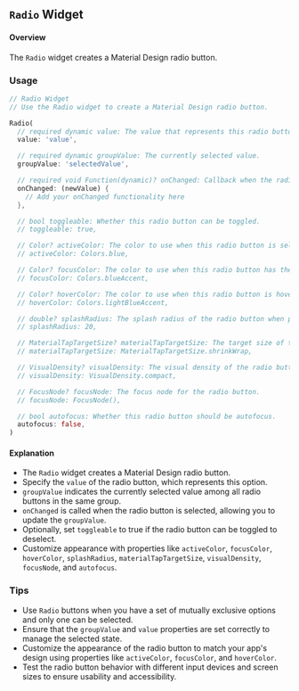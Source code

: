 ## `Radio` Widget

#### Overview
The `Radio` widget creates a Material Design radio button.

### Usage
```dart
// Radio Widget
// Use the Radio widget to create a Material Design radio button.

Radio(
  // required dynamic value: The value that represents this radio button.
  value: 'value',

  // required dynamic groupValue: The currently selected value.
  groupValue: 'selectedValue',

  // required void Function(dynamic)? onChanged: Callback when the radio button is changed.
  onChanged: (newValue) {
    // Add your onChanged functionality here
  },

  // bool toggleable: Whether this radio button can be toggled.
  // toggleable: true,

  // Color? activeColor: The color to use when this radio button is selected.
  // activeColor: Colors.blue,

  // Color? focusColor: The color to use when this radio button has the input focus.
  // focusColor: Colors.blueAccent,

  // Color? hoverColor: The color to use when this radio button is hovered over.
  // hoverColor: Colors.lightBlueAccent,

  // double? splashRadius: The splash radius of the radio button when pressed.
  // splashRadius: 20,

  // MaterialTapTargetSize? materialTapTargetSize: The target size of the radio button.
  // materialTapTargetSize: MaterialTapTargetSize.shrinkWrap,

  // VisualDensity? visualDensity: The visual density of the radio button.
  // visualDensity: VisualDensity.compact,

  // FocusNode? focusNode: The focus node for the radio button.
  // focusNode: FocusNode(),

  // bool autofocus: Whether this radio button should be autofocus.
  autofocus: false,
)
```

#### Explanation
- The `Radio` widget creates a Material Design radio button.
- Specify the `value` of the radio button, which represents this option.
- `groupValue` indicates the currently selected value among all radio buttons in the same group.
- `onChanged` is called when the radio button is selected, allowing you to update the `groupValue`.
- Optionally, set `toggleable` to true if the radio button can be toggled to deselect.
- Customize appearance with properties like `activeColor`, `focusColor`, `hoverColor`, `splashRadius`, `materialTapTargetSize`, `visualDensity`, `focusNode`, and `autofocus`.

### Tips
- Use `Radio` buttons when you have a set of mutually exclusive options and only one can be selected.
- Ensure that the `groupValue` and `value` properties are set correctly to manage the selected state.
- Customize the appearance of the radio button to match your app's design using properties like `activeColor`, `focusColor`, and `hoverColor`.
- Test the radio button behavior with different input devices and screen sizes to ensure usability and accessibility.
